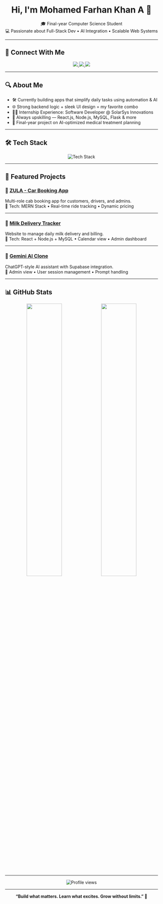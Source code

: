 <h1 align="center">Hi, I'm <b>Mohamed Farhan Khan A</b> 👋</h1>

<p align="center">
  🎓 Final-year Computer Science Student <br>
  💻 Passionate about Full-Stack Dev • AI Integration • Scalable Web Systems
</p>

---

## 🤝 Connect With Me
<p align="center">
  <a href="mailto:your-email@example.com">
    <img src="https://img.shields.io/badge/Gmail-D14836?style=for-the-badge&logo=gmail&logoColor=white"/>
  </a>
  <a href="https://www.linkedin.com/in/your-linkedin-profile/">
    <img src="https://img.shields.io/badge/LinkedIn-0077B5?style=for-the-badge&logo=linkedin&logoColor=white"/>
  </a>
  <a href="https://github.com/farhan629">
    <img src="https://img.shields.io/badge/GitHub-181717?style=for-the-badge&logo=github&logoColor=white"/>
  </a>
</p>

---

## 🔍 About Me
- 🛠 Currently building apps that simplify daily tasks using automation & AI  
- 🌐 Strong backend logic + sleek UI design = my favorite combo  
- 👨‍💻 Internship Experience: Software Developer @ SolarSys Innovations  
- 🧠 Always upskilling — React.js, Node.js, MySQL, Flask & more  
- 🧪 Final-year project on AI-optimized medical treatment planning

---

## 🛠 Tech Stack
<p align="center">
  <img src="https://skillicons.dev/icons?i=html,css,js,react,nodejs,mysql,flask,python,github,vscode&perline=8" alt="Tech Stack"/>
</p>

---

## 📁 Featured Projects

### 🚗 [ZULA - Car Booking App](https://github.com/farhan629/zula-car-booking)
Multi-role cab booking app for customers, drivers, and admins.  
🔸 Tech: MERN Stack • Real-time ride tracking • Dynamic pricing

---

### 🧾 [Milk Delivery Tracker](https://github.com/farhan629/milk-delivery)
Website to manage daily milk delivery and billing.  
🔸 Tech: React + Node.js + MySQL • Calendar view • Admin dashboard

---

### 💬 [Gemini AI Clone](https://github.com/farhan629/gemini-clone)
ChatGPT-style AI assistant with Supabase integration.  
🔸 Admin view • User session management • Prompt handling

---

## 📊 GitHub Stats
<p align="center">
  <img src="https://github-readme-stats.vercel.app/api?username=farhan629&show_icons=true&theme=tokyonight&hide_border=true" width="48%"/>
  <img src="https://github-readme-streak-stats.herokuapp.com/?user=farhan629&theme=tokyonight&hide_border=true" width="48%"/>
</p>

---

<p align="center">
  <img src="https://komarev.com/ghpvc/?username=farhan629&label=Profile%20Views&color=blueviolet&style=flat" alt="Profile views"/>
</p>

---

<p align="center"><b>“Build what matters. Learn what excites. Grow without limits.” 🚀</b></p>
